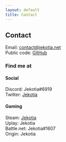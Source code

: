 ```yaml
---
layout: default
title: Contact
---
```


## Contact
Email: contact@jekotia.net  
Public code: [GitHub](https://github.com/jekotia)

### Find me at
#### Social
Discord: Jekotia#6919  
Twitter: [Jekotia](https://twitter.com/jekotia)

#### Gaming
Steam: [Jekotia](http://steamcommunity.com/id/jekotia)  
Uplay: Jekotia  
Battle.net: Jekotia#1607  
Origin: Jekotia  
